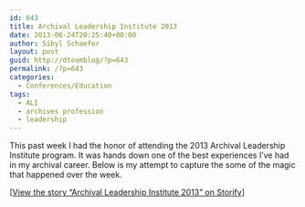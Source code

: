 ```yaml
---
id: 643
title: Archival Leadership Institute 2013
date: 2013-06-24T20:25:40+00:00
author: Sibyl Schaefer
layout: post
guid: http://dteamblog/?p=643
permalink: /?p=643
categories:
  - Conferences/Education
tags:
  - ALI
  - archives profession
  - leadership
---
```

This past week I had the honor of attending the 2013 Archival Leadership Institute program. It was hands down one of the best experiences I&#8217;ve had in my archival career. Below is my attempt to capture the some of the magic that happened over the week.
  
<!--more-->


  


<noscript>
  [<a href="//storify.com/archivelle/archival-leadership-institute-2013" target="_blank">View the story &#8220;Archival Leadership Institute 2013&#8221; on Storify</a>]
</noscript>